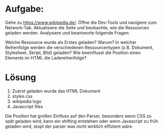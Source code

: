 # Aufgabe:

Gehe zu https://www.wikipedia.de/.
Öffne die Dev-Tools und navigiere zum Network-Tab.
Aktualisiere die Seite und beobachte, wie die Ressourcen geladen werden.
Analysiere und beantworte folgende Fragen:

Welche Ressource wurde als Erstes geladen? Warum?
In welcher Reihenfolge werden die verschiedenen Ressourcentypen (z.B. Dokument, Stylesheet, Skript, Bild) geladen?
Wie beeinflusst die Position eines Elements im HTML die Ladereihenfolge?

# Lösung

1. Zuerst geladen wurde das HTML Dokument
2. styles.css
3. wikipedia logo
4. Javascript files

Die Position hat großen Einfluss auf den Parser, besonders wenn CSS zu spät geladen wird, kann ein shifting entstehen oder wenn Javascript zu früh geladen wird, stopt der parser was nicht wirklich effizient wäre.
